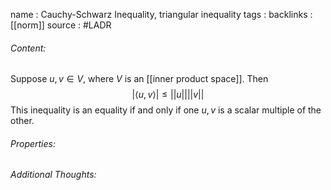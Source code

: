 name : Cauchy-Schwarz Inequality, triangular inequality
tags : 
backlinks : [[norm]]
source : #LADR 

###### Content:
Suppose $u,v \in V$, where $V$ is an [[inner product space]]. Then $$|\langle u, v \rangle | \leq ||u|| ||v||$$
This inequality is an equality if and only if one $u,v$ is a scalar multiple of the other.

###### Properties:


###### Additional Thoughts:
